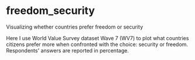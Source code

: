 # freedom_security
Visualizing whether countries prefer freedom or security

Here I use World Value Survey dataset Wave 7 (WV7) to plot what countries citizens prefer more when confronted with the choice: security or freedom.
Respondents' answers are reported in percentage.
